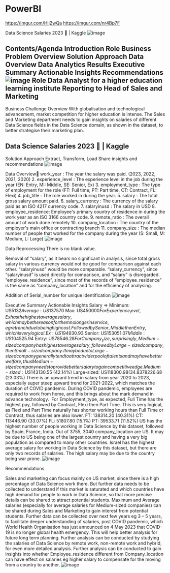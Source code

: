 # PowerBI

https://imgur.com/HIj2wQa
https://imgur.com/nr4Bp7F

Data Science Salaries 2023 💸 | Kaggle
![image](https://github.com/MelodyMelody123/PowerBI/assets/123168349/d32ccf89-9f84-4eec-b88a-4ddc029450aa)

Contents/Agenda
Introduction
Role
Business Problem Overview
Solution Approach
Data Overview
Data Analytics Results
Executive Summary 
Actionable Insights
Recommendations
![image](https://github.com/MelodyMelody123/PowerBI/assets/123168349/88b1804f-5669-4306-9220-a6d462d5ee5c)
Role
Data Analyst for a higher education learning institute
Reporting to Head of Sales and Marketing
--------------------------------------------------------------------------------------------------------------
Business Challenge Overview
With globalisation and technological advancement, market competition for higher education is intense. The Sales and Marketing department needs to gain insights on salaries of different Data Science fields in the Data Science domain, as shown in the dataset, to better strategise their marketing plan.

Data Science Salaries 2023 💸 | Kaggle
----------------------------------------------------------------------------------------------
Solution Approach
Extract, Transform, Load 
Share insights and recommendations
![image](https://github.com/MelodyMelody123/PowerBI/assets/123168349/ca80ab04-8b89-42f5-9983-6fdd24ad87ff)

Data Overview
 work_year                   : The year the salary was paid.
                                            (2023, 2022, 2021, 2020)
2.   experience_level       : The experience level in the job during the year
                                            (EN: Entry, MI: Middle, SE: Senior, Ex)
3.   employment_type    : The type of employment for the role
                                            (FT: Full time, PT: Part time, CT: Contract, FL: Flexi)
4.   job_title                      : The role worked in during the year.
5.   salary                           : The total gross salary amount paid.
6.   salary_currency         : The currency of the salary paid as an ISO 4217 currency code.
7.   salaryinusd                 : The salary in USD
8.   employee_residence: Employee's primary country of residence in during the work year as an ISO 3166 country code.
9.   remote_ratio              : The overall amount of work done remotely
10. company_location     : The country of the employer's main office or contracting branch
11. company_size             : The median number of people that worked for the company during the year
                                               (S: Small, M: Medium, L: Large)
![image](https://github.com/MelodyMelody123/PowerBI/assets/123168349/289c9aea-1af6-40e5-9f7c-766ede0a121b)


Data Reprocessing
There is no blank value.

Removal of 
“salary”, as it bears no significant in analysis, since total gross salary in various currency would not be good for comparison against each other. “salaryinusd” would be more comparable. 
“salary_currency”, since “salaryinusd” is used directly for comparison, and “salary” is disregarded. 
“employee_residence”, since most of the records of “employee_residence” is the same as “company_location” and for the efficiency of analysing. 

Addition of
Serial_number for unique identification
![image](https://github.com/MelodyMelody123/PowerBI/assets/123168349/b60c6abe-f76a-4fea-ae11-61130b749959)

Executive Summary 
Actionable Insights
Salary => Minimum: US$5132   Average: US$137570   Max: US$450000
For Experience_level, Ex has the highest average salary, which may be the reason for them no longer in service, eg retrench due to being high cost. Followed by Senior, Middle then Entry, which is very logical. 
    Ex: US$194930.93   Senior: US$153051.07   Middle: US$104525.94   Entry: US$78546.28
For Company_size, surprisingly, Medium-sized company has highest average salary, followed by Large-sized company, then Small-sized company. It may be due to Large-sized company generally tend to attract wider pool of talents and may have better welfare, thus Medium-sized company needs to provide better salary to gain competitive edge.
    Medium-sized: US$143130.55 (42.14%)   Large-sized: US$118300.98 (34.83%)   Small-sized: US$78226.68 (23.03%)
There is an upward trend in salary from year 2020 to 2023, especially super steep upward trend for 2021-2022, which matches the duration of COVID pandemic. During COVID pandemic, employees are required to work from home, and this brings about the mark demand in advance technology. 
For Employment_type, as expected, Full Time has the highest pay, followed by Contract, Flexi then Part Time. This is very logical, as Flexi and Part Time naturally has shorter working hours than Full Time or Contract, thus salaries are also lower. 
     FT: 138314.20 (40.31%)   CT: 113446.90 (33.07%)   FL: 51807.80 (15.1%)   PT: 39533.71 (11.52%)
US has the highest number of people working in Data Science by this dataset, followed by Spain, France, India. Out of 3755, 3040 company_location are US. It may be due to US being one of the largest country and having a very big population as compared to many other countries. 
Israel has the highest average salary for working in Data Science by this dataset, but there are only two records of salaries. The high salary may be due to the country being war prone. 
![image](https://github.com/MelodyMelody123/PowerBI/assets/123168349/0fbb0ed5-761c-4deb-96e3-8c8ef048ae8b)

Recommendations

Sales and marketing can focus mainly on US market, since there is a high percentage of Data Science work there. But further data needs to be collected to understand if this market is saturated and which countries have high demand for people to work in Data Science, so that more precise details can be shared to attract potential students. 
Maximum and Average salaries (especially for average salaries for Medium-sized companies) can be shared during Sales and Marketing to gain interest from potential students. 
Further data can be collected over next few years eg 3 – 5 years, to facilitate deeper understanding of salaries, post COVID pandemic, which World Health Organisation has just announced on 4 May 2023 that COVID-19 is no longer global health emergency. This will help better analysis for future long term planning. 
Further analysis can be conducted by studying the salaries of Data Science by remote work, non-remote work and hybrid, for even more detailed analysis. 
Further analysis can be conducted to gain insights into whether Employee_residence different from Company_location can have effect on salaries eg higher salary to compensate for the moving from a country to another. 
![image](https://github.com/MelodyMelody123/PowerBI/assets/123168349/6d075429-4b1a-4fff-a036-638641a89cb1)

